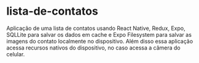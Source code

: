 # lista-de-contatos
Aplicação de uma lista de contatos usando React Native, Redux, Expo, SQLLite para salvar os dados em cache e Expo Filesystem para salvar as imagens do contato localmente no dispositivo. Além disso essa aplicação acessa recursos nativos do dispositivo, no caso acessa a câmera do celular.
